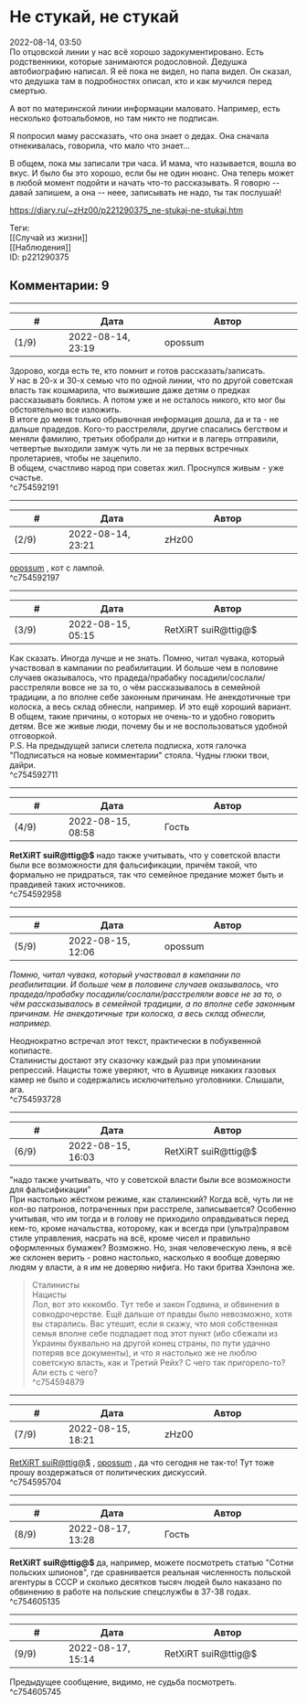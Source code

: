 Не стукай, не стукай
====================

  
2022-08-14, 03:50  
 По отцовской линии у нас всё хорошо задокументировано. Есть родственники, которые занимаются родословной. Дедушка автобиографию написал. Я её пока не видел, но папа видел. Он сказал, что дедушка там в подробностях описал, кто и как мучился перед смертью.   
   
 А вот по материнской линии информации маловато. Например, есть несколько фотоальбомов, но там никто не подписан.   
   
 Я попросил маму рассказать, что она знает о дедах. Она сначала отнекивалась, говорила, что мало что знает...   
   
 В общем, пока мы записали три часа. И мама, что называется, вошла во вкус. И было бы это хорошо, если бы не один нюанс. Она теперь может в любой момент подойти и начать что-то рассказывать. Я говорю -- давай запишем, а она -- неее, записывать не надо, ты так послушай!   
  
<https://diary.ru/~zHz00/p221290375_ne-stukaj-ne-stukaj.htm>  
  
Теги:  
[[Случай из жизни]]  
[[Наблюдения]]  
ID: p221290375  


Комментарии: 9
--------------

  


---



|         #         |              Дата              |                     Автор                     |           ID           |
| --- | --- | --- | --- |
| (1/9) | 2022-08-14, 23:19 | opossum | c754592191 |

  
 Здорово, когда есть те, кто помнит и готов рассказать/записать.   
 У нас в 20-х и 30-х семью что по одной линии, что по другой советская власть так кошмарила, что выжившие даже детям о предках рассказывать боялись. А потом уже и не осталось никого, кто мог бы обстоятельно все изложить.   
 В итоге до меня только обрывочная информация дошла, да и та - не дальше прадедов. Кого-то расстреляли, другие спасались бегством и меняли фамилию, третьих обобрали до нитки и в лагерь отправили, четвертые выходили замуж чуть ли не за первых встречных пролетариев, чтобы не зацепило.   
 В общем, счастливо народ при советах жил. Проснулся живым - уже счастье.   
 ^c754592191

---



|         #         |              Дата              |                     Автор                     |           ID           |
| --- | --- | --- | --- |
| (2/9) | 2022-08-14, 23:21 | zHz00 | c754592197 |

  
  [opossum](https://pssm.diary.ru "змей о двух головах")  , кот с лампой.   
 ^c754592197

---



|         #         |              Дата              |                     Автор                     |           ID           |
| --- | --- | --- | --- |
| (3/9) | 2022-08-15, 05:15 | RetXiRT suiR@ttig@$ | c754592711 |

  
 Как сказать. Иногда лучше и не знать. Помню, читал чувака, который участвовал в кампании по реабилитации. И больше чем в половине случаев оказывалось, что прадеда/прабабку посадили/сослали/расстреляли вовсе не за то, о чём рассказывалось в семейной традиции, а по вполне себе законным причинам. Не анекдотичные три колоска, а весь склад обнесли, например. И это ещё хороший вариант. В общем, такие причины, о которых не очень-то и удобно говорить детям. Все же живые люди, почему бы и не воспользоваться удобной отговоркой.   
 P.S. На предыдущей записи слетела подписка, хотя галочка "Подписаться на новые комментарии" стояла. Чудны глюки твои, дайри.   
 ^c754592711

---



|         #         |              Дата              |                     Автор                     |           ID           |
| --- | --- | --- | --- |
| (4/9) | 2022-08-15, 08:58 | Гость | c754592958 |

  
  **RetXiRT suiR@ttig@$**  надо также учитывать, что у советской власти были все возможности для фальсификации, причём такой, что формально не придраться, так что семейное предание может быть и правдивей таких источников.   
 ^c754592958

---



|         #         |              Дата              |                     Автор                     |           ID           |
| --- | --- | --- | --- |
| (5/9) | 2022-08-15, 12:06 | opossum | c754593728 |

  
  *Помню, читал чувака, который участвовал в кампании по реабилитации. И больше чем в половине случаев оказывалось, что прадеда/прабабку посадили/сослали/расстреляли вовсе не за то, о чём рассказывалось в семейной традиции, а по вполне себе законным причинам. Не анекдотичные три колоска, а весь склад обнесли, например.*    
   
 Неоднократно встречал этот текст, практически в побуквенной копипасте.   
 Сталинисты достают эту сказочку каждый раз при упоминании репрессий. Нацисты тоже уверяют, что в Аушвице никаких газовых камер не было и содержались исключительно уголовники. Слышали, ага.   
 ^c754593728

---



|         #         |              Дата              |                     Автор                     |           ID           |
| --- | --- | --- | --- |
| (6/9) | 2022-08-15, 16:03 | RetXiRT suiR@ttig@$ | c754594879 |

  
 "надо также учитывать, что у советской власти были все возможности для фальсификации"   
 При настолько жёстком режиме, как сталинский? Когда всё, чуть ли не кол-во патронов, потраченных при расстреле, записывается? Особенно учитывая, что им тогда и в голову не приходило оправдываться перед кем-то, кроме начальства, которому, как и всегда при (ультра)правом стиле управления, насрать на всё, кроме чисел и правильно оформленных бумажек? Возможно. Но, зная человеческую лень, я всё же склонен верить - ровно настолько, насколько я вообще доверяю людям у власти, а я им не доверяю нифига. Но таки бритва Хэнлона же.   
 >Сталинисты   
 >Нацисты   
 Лол, вот это кккомбо. Тут тебе и закон Годвина, и обвинения в совкодрочерстве. Ещё дальше от правды было невозможно, хотя вы старались. Вас утешит, если я скажу, что моя собственная семья вполне себе подпадает под этот пункт (ибо сбежали из Украины буквально на другой конец страны, по пути удачно потеряв все документы), и что я настолько же не люблю советскую власть, как и Третий Рейх? С чего так пригорело-то? Али есть с чего?   
 ^c754594879

---



|         #         |              Дата              |                     Автор                     |           ID           |
| --- | --- | --- | --- |
| (7/9) | 2022-08-15, 18:21 | zHz00 | c754595704 |

  
  [RetXiRT suiR@ttig@$](https://Hellspawn.diary.ru "Atomicautionuclear")  ,  [opossum](https://pssm.diary.ru "змей о двух головах")  , да что сегодня не так-то! Тут тоже прошу воздержаться от политических дискуссий.   
 ^c754595704

---



|         #         |              Дата              |                     Автор                     |           ID           |
| --- | --- | --- | --- |
| (8/9) | 2022-08-17, 13:28 | Гость | c754605135 |

  
  **RetXiRT suiR@ttig@$**  да, например, можете посмотреть статью "Сотни польских шпионов", где сравнивается реальная численность польской агентуры в СССР и сколько десятков тысяч людей было наказано по обвинению в работе на польские спецслужбы в 37-38 годах.   
 ^c754605135

---



|         #         |              Дата              |                     Автор                     |           ID           |
| --- | --- | --- | --- |
| (9/9) | 2022-08-17, 15:14 | RetXiRT suiR@ttig@$ | c754605745 |

  
 Предыдущее сообщение, видимо, не судьба посмотреть.   
 ^c754605745